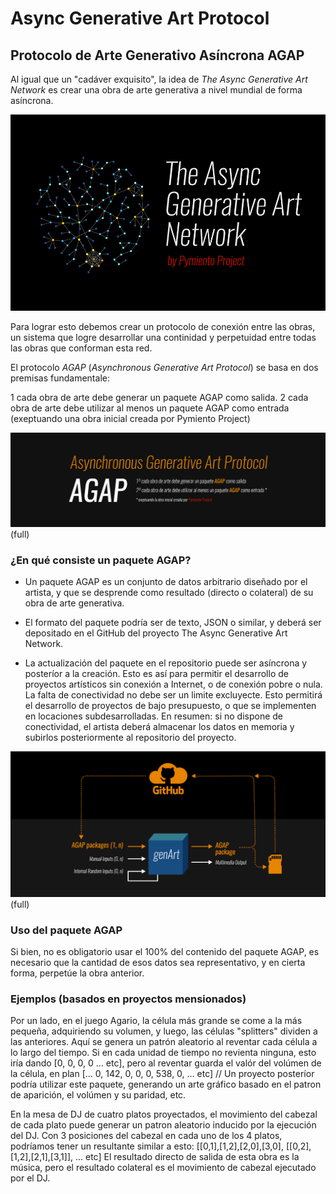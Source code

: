 # Async Generative Art Protocol

## Protocolo de Arte Generativo Asíncrona AGAP

Al igual que un "cadáver exquisito", la idea de ​*The Async Generative Art Network*​ es crear una obra de arte generativa a nivel mundial de forma asíncrona.

![The Async Generative Art Network](tagan.png)

Para lograr esto debemos crear un protocolo de conexión entre las obras, un sistema que logre desarrollar una continidad y perpetuidad entre todas las obras que conforman esta red.


El protocolo ​*AGAP*​ (​*Asynchronous Generative Art Protocol*​) se basa en dos premisas fundamentale:

1 cada obra de arte debe generar un paquete AGAP como salida.
2 cada obra de arte debe utilizar al menos un paquete AGAP como entrada (exeptuando una obra inicial creada por Pymiento Project)

![Asynchronous Generative Art Protocol](agap.jpg)(full)

### ¿En qué consiste un paquete AGAP?

* Un paquete AGAP es un conjunto de datos arbitrario diseñado por el artista, y que se desprende como resultado (directo o colateral) de su obra de arte generativa.

* El formato del paquete podría ser de texto, JSON o similar, y deberá ser depositado en el GitHub del proyecto The Async Generative Art Network.

* La actualización del paquete en el repositorio puede ser asíncrona y posteríor a la creación. Esto es así para permitir el desarrollo de proyectos artísticos sin conexión a Internet, o de conexión pobre o nula. La falta de conectividad no debe ser un limite excluyecte. Esto permitirá el desarrollo de proyectos de bajo presupuesto, o que se implementen en locaciones subdesarrolladas. En resumen: si no dispone de conectividad, el artista deberá almacenar los datos en memoria y subirlos posteriormente al repositorio del proyecto.

![Esquema de arte generativo con AGAP](flow.png)(full)

### Uso del paquete AGAP 

Si bien, no es obligatorio usar el 100% del contenido del paquete AGAP, es necesario que la cantidad de esos datos sea representativo, y en cierta forma, perpetúe la obra anterior.

### Ejemplos (basados en proyectos mensionados)

Por un lado, en el juego Agario, la célula más grande se come a la más pequeña, adquiriendo su volumen, y luego, las células "splitters" dividen a las anteriores. Aquí se genera un patrón aleatorio al reventar cada célula a lo largo del tiempo. Si en cada unidad de tiempo no revienta ninguna, esto iría dando [0, 0, 0, 0 ... etc], pero al reventar guarda el valór del volúmen de la célula, en plan [... 0, 142, 0, 0, 0, 538, 0, ... etc] // Un proyecto posteríor podría utilizar este paquete, generando un arte gráfico basado en el patron de aparición, el volúmen y su paridad, etc. 


En la mesa de DJ de cuatro platos proyectados, el movimiento del cabezal de cada plato puede generar un patron aleatorio inducido por la ejecución del DJ. Con 3 posiciones del cabezal en cada uno de los 4 platos, podríamos tener un resultante similar a esto: [[0,1],[1,2],[2,0],[3,0], [[0,2],[1,2],[2,1],[3,1]], ... etc] El resultado directo de salida de esta obra es la música, pero el resultado colateral es el movimiento de cabezal ejecutado por el DJ.

